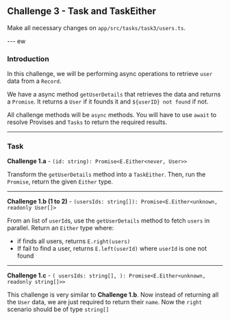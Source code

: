 ## Challenge 3 - Task and TaskEither

Make all necessary changes on `app/src/tasks/task3/users.ts`.

--- ew

### Introduction

In this challenge, we will be performing async operations to retrieve `user` data from a `Record`.

We have a async method `getUserDetails` that retrieves the data and returns a `Promise`. It returns a `User` if it founds it and `${userID} not found` if not.

All challenge methods will be `async` methods. You will have to use `await` to resolve Provises and `Tasks` to return the required results.

---

### Task

**Challenge 1.a** - `(id: string): Promise<E.Either<never, User>>`

Transform the `getUserDetails` method into a `TaskEither`. Then, run the `Promise`, return the given `Either` type.

---

**Challenge 1.b (1 to 2)** - `(usersIds: string[]): Promise<E.Either<unknown, readonly User[]>`

From an list of `userId`s, use the `getUserDetails` method to fetch `users` in parallel. Return an `Either` type where:

- if finds all users, returns `E.right(users)`
- If fail to find a user, returns `E.left(userId)` where `userId` is one not found

---

**Challenge 1.c** - `( usersIds: string[], ): Promise<E.Either<unknown, readonly string[]>>`

This challenge is very similar to **Challenge 1.b**.
Now instead of returning all the `User` data, we are just required to return their `name`. Now the `right` scenario should be of type `string[]`
